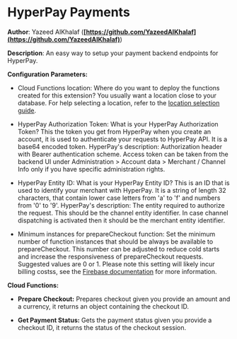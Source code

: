# HyperPay Payments

**Author**: Yazeed AlKhalaf (**[https://github.com/YazeedAlKhalaf](https://github.com/YazeedAlKhalaf)**)

**Description**: An easy way to setup your payment backend endpoints for HyperPay.

**Configuration Parameters:**

- Cloud Functions location: Where do you want to deploy the functions created for this extension? You usually want a location close to your database. For help selecting a location, refer to the [location selection guide](https://firebase.google.com/docs/functions/locations).

- HyperPay Authorization Token: What is your HyperPay Authorization Token? This the token you get from HyperPay when you create an account, it is used to authenticate your requests to HyperPay API. It is a base64 encoded token.
  HyperPay's description: Authorization header with Bearer authentication scheme. Access token can be taken from the backend UI under Administration > Account data > Merchant / Channel Info only if you have specific administration rights.

- HyperPay Entity ID: What is your HyperPay Entity ID? This is an ID that is used to identify your merchant with HyperPay. It is a string of length 32 characters, that contain lower case letters from 'a' to 'f' and numbers from '0' to '9'.
  HyperPay's description: The entity required to authorize the request. This should be the channel entity identifier. In case channel dispatching is activated then it should be the merchant entity identifier.

- Minimum instances for prepareCheckout function: Set the minimum number of function instances that should be always be available to prepareCheckout. This number can be adjusted to reduce cold starts and increase the responsiveness of prepareCheckout requests. Suggested values are 0 or 1. Please note this setting will likely incur billing costss, see the [Firebase documentation](https://firebase.google.com/docs/functions/manage-functions#reduce_the_number_of_cold_starts) for more information.

**Cloud Functions:**

- **Prepare Checkout:** Prepares checkout given you provide an amount and a currency, it returns an object containing the checkout ID.

- **Get Payment Status:** Gets the payment status given you provide a checkout ID, it returns the status of the checkout session.
